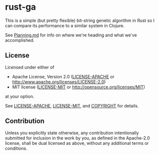 # rust-ga

This is a simple (but pretty flexible) bit-string genetic algorithm
in Rust so I can compare its performance to a similar system in
Clojure.

See [Planning.md](Planning.md) for info on where we're heading
and what we've accomplished.

## License

Licensed under either of

 * Apache License, Version 2.0
   ([LICENSE-APACHE](LICENSE-APACHE) or http://www.apache.org/licenses/LICENSE-2.0)
 * MIT license
   ([LICENSE-MIT](LICENSE-MIT) or http://opensource.org/licenses/MIT)

at your option.

See [LICENSE-APACHE](LICENSE-APACHE), [LICENSE-MIT](LICENSE-MIT), and [COPYRIGHT](COPYRIGHT) for details.

## Contribution

Unless you explicitly state otherwise, any contribution intentionally submitted
for inclusion in the work by you, as defined in the Apache-2.0 license, shall be
dual licensed as above, without any additional terms or conditions.
